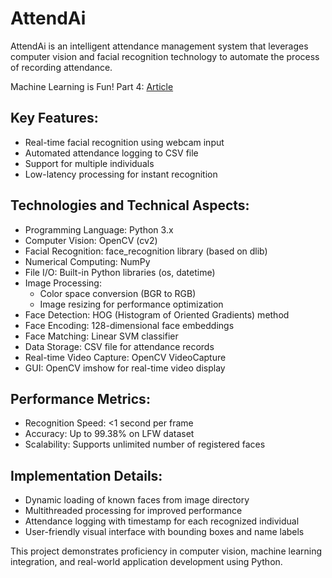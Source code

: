 # AttendAi
AttendAi is an intelligent attendance management system that leverages computer vision and facial recognition technology to automate the process of recording attendance.

Machine Learning is Fun! Part 4: [Article]([https://medium.com/@ageitgey/machine-learning-is-fun-part-4-modern-face-recognition-with-deep-learning-c3cffc121d78])



##
## Key Features:
- Real-time facial recognition using webcam input
- Automated attendance logging to CSV file
- Support for multiple individuals
- Low-latency processing for instant recognition

## Technologies and Technical Aspects:
- Programming Language: Python 3.x
- Computer Vision: OpenCV (cv2)
- Facial Recognition: face_recognition library (based on dlib)
- Numerical Computing: NumPy
- File I/O: Built-in Python libraries (os, datetime)
- Image Processing: 
  - Color space conversion (BGR to RGB)
  - Image resizing for performance optimization
- Face Detection: HOG (Histogram of Oriented Gradients) method
- Face Encoding: 128-dimensional face embeddings
- Face Matching: Linear SVM classifier
- Data Storage: CSV file for attendance records
- Real-time Video Capture: OpenCV VideoCapture
- GUI: OpenCV imshow for real-time video display

## Performance Metrics:
- Recognition Speed: <1 second per frame
- Accuracy: Up to 99.38% on LFW dataset
- Scalability: Supports unlimited number of registered faces

## Implementation Details:
- Dynamic loading of known faces from image directory
- Multithreaded processing for improved performance
- Attendance logging with timestamp for each recognized individual
- User-friendly visual interface with bounding boxes and name labels

This project demonstrates proficiency in computer vision, machine learning integration, and real-world application development using Python.
